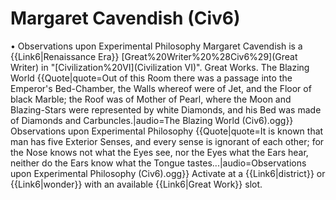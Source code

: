 # Margaret Cavendish (Civ6)

• Observations upon Experimental Philosophy
Margaret Cavendish is a {{Link6|Renaissance Era}} [Great%20Writer%20%28Civ6%29](Great Writer) in "[Civilization%20VI](Civilization VI)".
Great Works.
The Blazing World
{{Quote|quote=Out of this Room there was a passage into the Emperor's Bed-Chamber, the Walls whereof were of Jet, and the Floor of black Marble; the Roof was of Mother of Pearl, where the Moon and Blazing-Stars were represented by white Diamonds, and his Bed was made of Diamonds and Carbuncles.|audio=The Blazing World (Civ6).ogg}}
Observations upon Experimental Philosophy
{{Quote|quote=It is known that man has five Exterior Senses, and every sense is ignorant of each other; for the Nose knows not what the Eyes see, nor the Eyes what the Ears hear, neither do the Ears know what the Tongue tastes...|audio=Observations upon Experimental Philosophy (Civ6).ogg}}
Activate at a {{Link6|district}} or {{Link6|wonder}} with an available {{Link6|Great Work}} slot.
